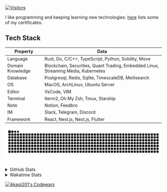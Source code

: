 <!-- markdownlint-disable MD041 MD010 MD033 -->
[![Visitors](https://api.visitorbadge.io/api/daily?path=Akagi201%2FAkagi201&label=Visitors%20Today&countColor=%2337d67a)](https://visitorbadge.io/status?path=Akagi201%2FAkagi201)

I like programming and keeping learning new technologies. [here](https://github.com/Akagi201/blockchain) lists some of my certificates.

## Tech Stack

| Property         	| Data                                                                               	|
|------------------	|------------------------------------------------------------------------------------	|
| Language         	| Rust, Go, C/C++, TypeScript, Python, Solidity, Move                                 |
| Domain Knowledge 	| Blockchain, Securities, Quant Trading, Embedded Linux, Streaming Media, Kubernetes 	|
| Database         	| Postgresql, Redis, Sqlite, TimescaleDB, Meilisearch                                 |
| OS               	| MacOS, ArchLinux, Ubuntu Server                                                     |
| Editor           	| VsCode, VIM                                                                        	|
| Terminal          | Iterm2, Oh My Zsh, Tmux, Starship                                                   |
| Note             	| Notion, Feedbro                                                                    	|
| IM               	| Slack, Telegram, Discord                                                            |
| Framework         | React, Nest.js, Next.js, Flutter                                                   	|

[![github contribution grid snake animation](https://raw.githubusercontent.com/Akagi201/Akagi201/output/github-contribution-grid-snake.svg#gh-light-mode-only)](https://github.com/Akagi201)

<details>
<summary>GitHub Stats</summary>
  <a href="https://github.com/Akagi201"><img alt="Profile Detail" src="https://raw.githubusercontent.com/Akagi201/Akagi201/master/profile-summary-card-output/dracula/0-profile-details.svg" /></a>
  <a href="https://github.com/Akagi201"><img alt="Github Stats" src="https://raw.githubusercontent.com/Akagi201/Akagi201/master/profile-summary-card-output/dracula/3-stats.svg" /></a>
  <a href="https://github.com/Akagi201"><img alt="Lang By Commits" src="https://raw.githubusercontent.com/Akagi201/Akagi201/master/profile-summary-card-output/dracula/2-most-commit-language.svg" /></a>
</details>

<details>
<summary>Wakatime Stats</summary>
<br>

<!--START_SECTION:waka-->

```txt
From: 08 January 2024 - To: 15 January 2024

Total Time: 42 hrs 42 mins

Other        34 hrs 3 mins   ████████████████████░░░░░   79.74 %
sh           2 hrs 54 mins   █▓░░░░░░░░░░░░░░░░░░░░░░░   06.82 %
Rust         1 hr 55 mins    █░░░░░░░░░░░░░░░░░░░░░░░░   04.51 %
Python       1 hr 34 mins    █░░░░░░░░░░░░░░░░░░░░░░░░   03.68 %
TOML         38 mins         ▒░░░░░░░░░░░░░░░░░░░░░░░░   01.49 %
INI          22 mins         ▒░░░░░░░░░░░░░░░░░░░░░░░░   00.87 %
YAML         20 mins         ▒░░░░░░░░░░░░░░░░░░░░░░░░   00.79 %
TypeScript   13 mins         ░░░░░░░░░░░░░░░░░░░░░░░░░   00.52 %
JSON         12 mins         ░░░░░░░░░░░░░░░░░░░░░░░░░   00.48 %
Markdown     11 mins         ░░░░░░░░░░░░░░░░░░░░░░░░░   00.45 %
```

<!--END_SECTION:waka-->

</details>

<a href="https://www.codewars.com/users/Akagi201"><img alt="Akagi201's Codewars" src="https://www.codewars.com/users/Akagi201/badges/small"></a>

